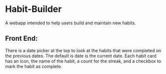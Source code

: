 # Habit-Builder
A webapp intended to help users build and maintain new habits.


## Front End:
There is a date picker at the top to look at the habits that were completed on the previous dates. The default is date is the current date. 
Each habit card has an icon, the name of the habit, a count for the streak, and a checkbox to mark the habit as complete. 

